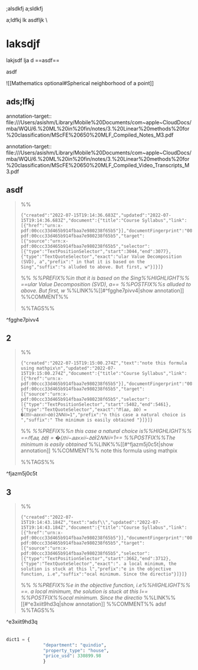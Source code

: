 
;alsdkfj 
a;sldkfj 

a;ldfkj lk
asdfljk \
# laksdjf 
lakjsdf lja d
==asdf==

asdf


![[Mathematics optional#Spherical neighborhood of a point]]
## ads;lfkj 

annotation-target:: file:///Users/asishm/Library/Mobile%20Documents/com~apple~CloudDocs/mba/WQU/6.%20ML%20in%20fin/notes/3.%20Linear%20methods%20for%20classification/MScFE%20650%20MLF_Compiled_Notes_M3.pdf


annotation-target:: file:///Users/asishm/Library/Mobile%20Documents/com~apple~CloudDocs/mba/WQU/6.%20ML%20in%20fin/notes/3.%20Linear%20methods%20for%20classification/MScFE%20650%20MLF_Compiled_Video_Transcripts_M3.pdf

## asdf


>%%
>```annotation-json
>{"created":"2022-07-15T19:14:36.683Z","updated":"2022-07-15T19:14:36.683Z","document":{"title":"Course Syllabus","link":[{"href":"urn:x-pdf:00ccc33d465b914fbaa7e980238f65b5"}],"documentFingerprint":"00ccc33d465b914fbaa7e980238f65b5"},"uri":"urn:x-pdf:00ccc33d465b914fbaa7e980238f65b5","target":[{"source":"urn:x-pdf:00ccc33d465b914fbaa7e980238f65b5","selector":[{"type":"TextPositionSelector","start":3044,"end":3077},{"type":"TextQuoteSelector","exact":"ular Value Decomposition (SVD), a","prefix":" in that it is based on the Sing","suffix":"s alluded to above. But first, w"}]}]}
>```
>%%
>*%%PREFIX%%in that it is based on the Sing%%HIGHLIGHT%% ==ular Value Decomposition (SVD), a== %%POSTFIX%%s alluded to above. But first, w*
>%%LINK%%[[#^fgghe7pivv4|show annotation]]
>%%COMMENT%%
>
>%%TAGS%%
>
^fgghe7pivv4
## 2

>%%
>```annotation-json
>{"created":"2022-07-15T19:15:00.274Z","text":"note this formula using mathpix\n","updated":"2022-07-15T19:15:00.274Z","document":{"title":"Course Syllabus","link":[{"href":"urn:x-pdf:00ccc33d465b914fbaa7e980238f65b5"}],"documentFingerprint":"00ccc33d465b914fbaa7e980238f65b5"},"uri":"urn:x-pdf:00ccc33d465b914fbaa7e980238f65b5","target":[{"source":"urn:x-pdf:00ccc33d465b914fbaa7e980238f65b5","selector":[{"type":"TextPositionSelector","start":5402,"end":5461},{"type":"TextQuoteSelector","exact":"𝑓𝑓(𝑎𝑎, 𝑏𝑏) = �(𝑡𝑡𝑖𝑖−𝑎𝑎𝑥𝑥𝑖𝑖−𝑏𝑏)2𝑁𝑁𝑖𝑖=1","prefix":"n this case a natural choice is ","suffix":" The minimum is easily obtained "}]}]}
>```
>%%
>*%%PREFIX%%n this case a natural choice is%%HIGHLIGHT%% ==𝑓𝑓(𝑎𝑎, 𝑏𝑏) = �(𝑡𝑡𝑖𝑖−𝑎𝑎𝑥𝑥𝑖𝑖−𝑏𝑏)2𝑁𝑁𝑖𝑖=1== %%POSTFIX%%The minimum is easily obtained*
>%%LINK%%[[#^fjazm5j0c5t|show annotation]]
>%%COMMENT%%
>note this formula using mathpix
>
>%%TAGS%%
>
^fjazm5j0c5t

## 3
>%%
>```annotation-json
>{"created":"2022-07-15T19:14:43.184Z","text":"adsf\\","updated":"2022-07-15T19:14:43.184Z","document":{"title":"Course Syllabus","link":[{"href":"urn:x-pdf:00ccc33d465b914fbaa7e980238f65b5"}],"documentFingerprint":"00ccc33d465b914fbaa7e980238f65b5"},"uri":"urn:x-pdf:00ccc33d465b914fbaa7e980238f65b5","target":[{"source":"urn:x-pdf:00ccc33d465b914fbaa7e980238f65b5","selector":[{"type":"TextPositionSelector","start":3662,"end":3712},{"type":"TextQuoteSelector","exact":". a local minimum, the solution is stuck at this l","prefix":"e in the objective function, i.e","suffix":"ocal minimum. Since the directio"}]}]}
>```
>%%
>*%%PREFIX%%e in the objective function, i.e%%HIGHLIGHT%% ==. a local minimum, the solution is stuck at this l== %%POSTFIX%%ocal minimum. Since the directio*
>%%LINK%%[[#^e3xiit9hd3q|show annotation]]
>%%COMMENT%%
>adsf\
>%%TAGS%%
>
^e3xiit9hd3q

######
```python
dict1 = {
			  "department": "quindio", 
			  "property_type": "house", 
			  "price_usd": 330899.98
			  } 
```
